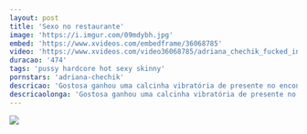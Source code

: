 ```yaml
---
layout: post
title: 'Sexo no restaurante'
image: 'https://i.imgur.com/09mdybh.jpg'
embed: 'https://www.xvideos.com/embedframe/36068785'
video: 'https://www.xvideos.com/video36068785/adriana_chechik_fucked_in_a_public_restaurant.'
duracao: '474'
tags: 'pussy hardcore hot sexy skinny'
pornstars: 'adriana-chechik'
descricao: 'Gostosa ganhou uma calcinha vibratória de presente no encontro e fez sexo no restaurante com um desconhecido no primeiro encontro.'
descricaolonga: 'Gostosa ganhou uma calcinha vibratória de presente no encontro e fez sexo no restaurante com um desconhecido no primeiro encontro. O casal que estava junto no restaurante viu os dois transando e acabaram indo embora.'
---
```

<a href="{{ page.url | prepend: site.baseurl | prepend: site.url }}"><img src="{{ page.image }}" /></a>
